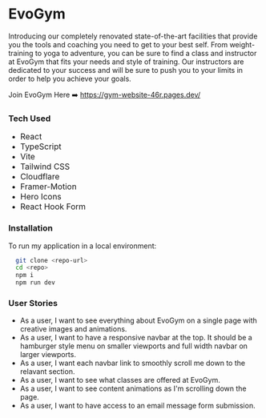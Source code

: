 # EvoGym
<p>Introducing our completely renovated state-of-the-art facilities that provide you the tools and coaching you need to get to your best self. From weight-training to yoga to adventure, you can be sure to find a class and instructor at EvoGym that fits your needs and style of training. Our instructors are dedicated to your success and will be sure to push you to your limits in order to help you achieve your goals.</p>
<p>Join EvoGym Here ➡️ <a data-fr-linked="true" href="https://gym-website-46r.pages.dev/" target="_blank">https://gym-website-46r.pages.dev/</a></p>

### Tech Used
<ul>
    <li><span style="font-size: 16px;">React</span></li>
    <li><span style="font-size: 16px;">TypeScript</span></li>
    <li><span style="font-size: 16px;">Vite</span></li>
    <li><span style="font-size: 16px;">Tailwind CSS</span></li>
    <li><span style="font-size: 16px;">Cloudflare</span></li>
    <li><span style="font-size: 16px;">Framer-Motion</span></li>
    <li><span style="font-size: 16px;">Hero Icons</span></li>
    <li><span style="font-size: 16px;">React Hook Form</span></li>
</ul>

### Installation
<p>To run my application in a local environment:</p>

```bash
  git clone <repo-url>
  cd <repo>
  npm i
  npm run dev
```

### User Stories

- As a user, I want to see everything about EvoGym on a single page with creative images and animations.
- As a user, I want to have a responsive navbar at the top. It should be a hamburger style menu on smaller viewports and full width navbar on larger viewports.
- As a user, I want each navbar link to smoothly scroll me down to the relavant section.
- As a user, I want to see what classes are offered at EvoGym.
- As a user, I want to see content animations as I'm scrolling down the page.
- As a user, I want to have access to an email message form submission.
